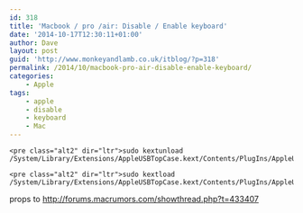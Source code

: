 ```yaml
---
id: 318
title: 'Macbook / pro /air: Disable / Enable keyboard'
date: '2014-10-17T12:30:11+01:00'
author: Dave
layout: post
guid: 'http://www.monkeyandlamb.co.uk/itblog/?p=318'
permalink: /2014/10/macbook-pro-air-disable-enable-keyboard/
categories:
    - Apple
tags:
    - apple
    - disable
    - keyboard
    - Mac
---
```


```
<pre class="alt2" dir="ltr">sudo kextunload /System/Library/Extensions/AppleUSBTopCase.kext/Contents/PlugIns/AppleUSBTCKeyboard.kext/
```

```
<pre class="alt2" dir="ltr">sudo kextload /System/Library/Extensions/AppleUSBTopCase.kext/Contents/PlugIns/AppleUSBTCKeyboard.kext/
```

props to http://forums.macrumors.com/showthread.php?t=433407